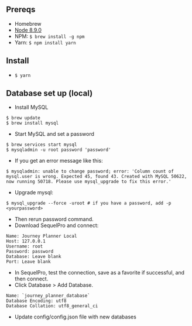 Prereqs
-------

- Homebrew
- [Node 8.9.0](https://nodejs.org/en/blog/release/v8.9.0/)
- NPM: `$ brew install -g npm`
- Yarn: `$ npm install yarn`


Install
-------

- `$ yarn`

Database set up (local)
---------------

- Install MySQL

```
$ brew update
$ brew install mysql
```

- Start MySQL and set a password

```
$ brew services start mysql
$ mysqladmin -u root password 'password'
```

- If you get an error message like this:

```
$ mysqladmin: unable to change password; error: 'Column count of mysql.user is wrong. Expected 45, found 43. Created with MySQL 50622, now running 50718. Please use mysql_upgrade to fix this error.'
```

- Upgrade mysql:

```
$ mysql_upgrade --force -uroot # if you have a password, add -p <yourpassword>
```

- Then rerun password command.
- Download SequelPro and connect:

```
Name: Journey Planner Local
Host: 127.0.0.1
Username: root
Password: password
Database: Leave blank
Port: Leave blank
```

- In SequelPro, test the connection, save as a favorite if successful, and then connect.
- Click Database > Add Database.

```
Name: `journey_planner_database`
Database Encoding: utf8
Database Collation: utf8_general_ci
```

- Update config/config.json file with new databases
